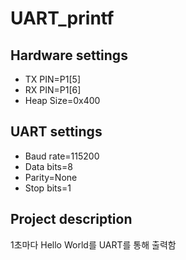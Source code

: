 # UART_printf

## Hardware settings
* TX PIN=P1[5]
* RX PIN=P1[6]
* Heap Size=0x400

## UART settings
* Baud rate=115200
* Data bits=8
* Parity=None
* Stop bits=1

## Project description
1초마다 Hello World를 UART를 통해 출력함
